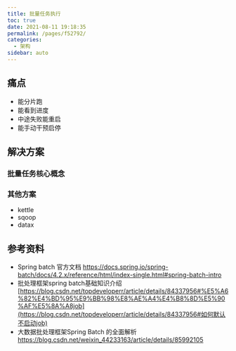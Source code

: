 ```yaml
---
title: 批量任务执行
toc: true
date: 2021-08-11 19:18:35
permalink: /pages/f52792/
categories:
  - 架构
sidebar: auto
---
```


## 痛点

- 能分片跑
- 能看到进度
- 中途失败能重启
- 能手动干预启停

## 解决方案



### 批量任务核心概念







### 其他方案

- kettle
- sqoop
- datax



## 参考资料 

- Spring batch 官方文档 https://docs.spring.io/spring-batch/docs/4.2.x/reference/html/index-single.html#spring-batch-intro
- 批处理框架spring batch基础知识介绍[https://blog.csdn.net/topdeveloperr/article/details/84337956#%E5%A6%82%E4%BD%95%E9%BB%98%E8%AE%A4%E4%B8%8D%E5%90%AF%E5%8A%A8job](https://blog.csdn.net/topdeveloperr/article/details/84337956#如何默认不启动job)
- 大数据批处理框架Spring Batch 的全面解析 https://blog.csdn.net/weixin_44233163/article/details/85992105

